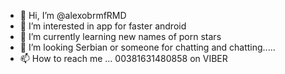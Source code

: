 - 👋 Hi, I’m @alexobrmfRMD
- 👀 I’m interested in app for faster android
- 🌱 I’m currently learning new names of porn stars
- 💞️ I’m looking Serbian or someone for chatting and chatting.....
- 📫 How to reach me ...
00381631480858 on VIBER
<!---
alexobrmfRMD/alexobrmfRMD is a ✨ special ✨ repository because its `README.md` (this file) appears on your GitHub profile.
You can click the Preview link to take a look at your changes.
--->
